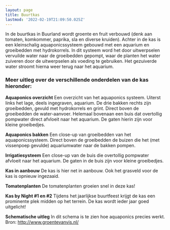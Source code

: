 ```yaml
---
layout: page
title: Buurtkas
lastmod: '2022-02-19T21:09:50.025Z'
---
```

In de buurtkas in Buurland wordt groente en fruit verbouwd (denk aan tomaten, komkommer, paprika, sla en diverse kruiden). Achter in de kas is een kleinschalig aquaponicssysteem gebouwd met een aquarium en groeibedden met hydrokorrels. In dit systeem word het door uitwerpselen vervuilde water naar de groeibedden gepompt, waar de planten het water zuiveren door de uitwerpselen als voeding te gebruiken. Het gezuiverde water stroomt hierna weer terug naar het aquarium.

### Meer uitleg over de verschillende onderdelen van de kas hieronder:

**Aquaponics overzicht**
Een overzicht van het aquaponics systeem. Uiterst links het lage, deels ingegraven, aquarium. De drie bakken rechts zijn groeibedden, gevuld met hydrokorrels en grint. Direct boven de groeibedden de water-aanvoer. Helemaal bovenaan een buis dat overtollig pompwater direct afvloeit naar het aquarium. De gaten hierin zijn voor kleine groeibedjes.

**Aquaponics bakken**
Een close-up van groeibedden van het aquaponicssysteem. Direct boven de groeibedden de buizen die het (met vissenpoep gevulde) aquariumwater naar de bakken pompen.

**Irrigatiesysteem**
Een close-up van de buis die overtollig pompwater afvloeit naar het aquarium. De gaten in de buis zijn voor kleine groeibedjes.

**Kas in aanbouw**
De kas is hier net in aanbouw. Ook het grasveld voor de kas is opnieuw ingezaaid.

**Tomatenplanten**
De tomatenplanten groeien snel in deze kas!

**Kas by Night #1 en #2**
Tijdens het jaarlijkse buurtfeest krijgt de kas een prominente plek midden op het terrein. De kas wordt ieder jaar goed uitgelicht!

**Schematische uitleg**
In dit schema is te zien hoe aquaponics precies werkt. Bron: http://www.groentevanvis.nl/